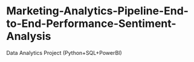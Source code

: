 # Marketing-Analytics-Pipeline-End-to-End-Performance-Sentiment-Analysis
Data Analytics Project (Python+SQL+PowerBI)

